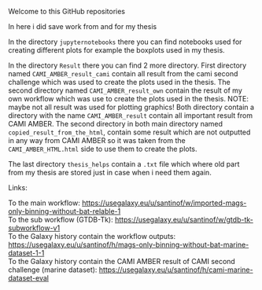 Welcome to this GitHub repositories

In here i did save work from and for my thesis

In the directory `jupyternotebooks` there you can find notebooks used for creating different plots for example the boxplots used in my thesis.

In the directory `Result` there you can find 2 more directory. First directory named `CAMI_AMBER_result_cami` contain all result from the cami second challenge which was used to create the plots used in the thesis. The second directory named `CAMI_AMBER_result_own` contain the result of my own workflow which was use to create the plots used in the thesis. NOTE: maybe not all result was used for plotting graphics! Both directory contain a directory with the name `CAMI_AMBER_result` contain all important result from CAMI AMBER. The second directory in both main directory named `copied_result_from_the_html`, contain some result which are not outputted in any way from CAMI AMBER so it was taken from the `CAMI_AMBER_HTML.html` side to use them to create the plots.

The last directory `thesis_helps` contain a `.txt` file which where old part from my thesis are stored just in case when i need them again.

Links:

To the main workflow: https://usegalaxy.eu/u/santinof/w/imported-mags-only-binning-without-bat-relable-1 <br/>
To the sub workflow (GTDB-Tk): https://usegalaxy.eu/u/santinof/w/gtdb-tk-subworkflow-v1 <br/>
To the Galaxy history contain the workflow outputs: https://usegalaxy.eu/u/santinof/h/mags-only-binning-without-bat-marine-dataset-1-1 <br/>
To the Galaxy history contain the CAMI AMBER result of CAMI second challenge (marine dataset): https://usegalaxy.eu/u/santinof/h/cami-marine-dataset-eval <br/>

